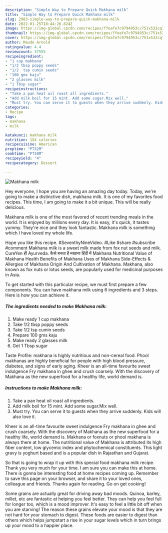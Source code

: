 ```yaml
---
description: "Simple Way to Prepare Quick Makhana milk"
title: "Simple Way to Prepare Quick Makhana milk"
slug: 2983-simple-way-to-prepare-quick-makhana-milk
date: 2022-01-25T18:44:26.824Z
image: https://img-global.cpcdn.com/recipes/ffeafe7c9794953c/751x532cq70/makhana-milk-recipe-main-photo.jpg
thumbnail: https://img-global.cpcdn.com/recipes/ffeafe7c9794953c/751x532cq70/makhana-milk-recipe-main-photo.jpg
cover: https://img-global.cpcdn.com/recipes/ffeafe7c9794953c/751x532cq70/makhana-milk-recipe-main-photo.jpg
author: Maude Arnold
ratingvalue: 4.4
reviewcount: 37555
recipeingredient:
- "1 cup makhana"
- "1/2 tbsp poppy seeds"
- "1/2  tsp cumin seeds"
- "100 gms kaju"
- "2 glasses milk"
- "1 Tbsp sugar"
recipeinstructions:
- "Take a pan heat oil roast all ingredients."
- "Add milk boil for 15 mint. Add some sugar.Mix well."
- "Must try. You can serve it to guests when they arrive suddenly. Kids will also love it."
categories:
- Recipe
tags:
- makhana
- milk

katakunci: makhana milk 
nutrition: 154 calories
recipecuisine: American
preptime: "PT32M"
cooktime: "PT30M"
recipeyield: "4"
recipecategory: Dessert

---
```



![Makhana milk](https://img-global.cpcdn.com/recipes/ffeafe7c9794953c/751x532cq70/makhana-milk-recipe-main-photo.jpg)

Hey everyone, I hope you are having an amazing day today. Today, we're going to make a distinctive dish, makhana milk. It is one of my favorites food recipes. This time, I am going to make it a bit unique. This will be really delicious.

Makhana milk is one of the most favored of recent trending meals in the world. It is enjoyed by millions every day. It is easy, it's quick, it tastes yummy. They're nice and they look fantastic. Makhana milk is something which I have loved my whole life.

Hope you like this recipe. #SeventhyNineVideo. #Like #share #subscribe #comment Makhana milk is a sweet milk made from fox nut seeds and milk. CureYen ही Ayurveda. कैसे बनता है मखाना हिंदी में Makhana Nutritional Value of Makhana Health Benefits of Makhana Uses of Makhana Side-Effects &amp; Allergies of Makhana Origin And Cultivation of Makhana. Makhana, also known as fox nuts or lotus seeds, are popularly used for medicinal purposes in Asia.


To get started with this particular recipe, we must first prepare a few components. You can have makhana milk using 6 ingredients and 3 steps. Here is how you can achieve it.

<!--inarticleads1-->

##### The ingredients needed to make Makhana milk:

1. Make ready 1 cup makhana
1. Take 1/2 tbsp poppy seeds
1. Take 1/2  tsp cumin seeds
1. Prepare 100 gms kaju
1. Make ready 2 glasses milk
1. Get 1 Tbsp sugar


Taste Profile: makhana is highly nutritious and non-cereal food. Phool makhanas are highly beneficial for people with high blood pressure, diabetes, and signs of early aging. Kheer is an all-time favourite sweet indulgence Fry makhana in ghee and crush coarsely. With the discovery of Makhana as the new superfood for a healthy life, world demand is. 

<!--inarticleads2-->

##### Instructions to make Makhana milk:

1. Take a pan heat oil roast all ingredients.
1. Add milk boil for 15 mint. Add some sugar.Mix well.
1. Must try. You can serve it to guests when they arrive suddenly. Kids will also love it.


Kheer is an all-time favourite sweet indulgence Fry makhana in ghee and crush coarsely. With the discovery of Makhana as the new superfood for a healthy life, world demand is. Makhana or foxnuts or phool makhana is always there at home. The nutritional value of Makhana is attributed its high fiber content, low glycemic index and phytochemical constituents. This light gravy is yoghurt based and is a popular dish in Rajasthan and Gujarat. 

So that is going to wrap it up with this special food makhana milk recipe. Thank you very much for your time. I am sure you can make this at home. There is gonna be interesting food at home recipes coming up. Remember to save this page on your browser, and share it to your loved ones, colleague and friends. Thanks again for reading. Go on get cooking!

Some grains are actually great for driving away bad moods. Quinoa, barley, millet, etc are fantastic at helping you feel better. They can help you feel full for longer too, which is a mood improver. It's easy to feel a little bit off when you are starving! The reason these grains elevate your mood is that they are not hard for your stomach to digest. These foods are easier to digest than others which helps jumpstart a rise in your sugar levels which in turn brings up your mood to a happier place.
